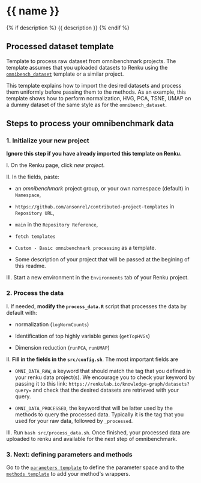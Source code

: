 # {{ name }}
{% if description %}
{{ description }}
{% endif %}

## Processed dataset template

Template to process raw dataset from omnibenchmark projects. The template assumes that you uploaded datasets to Renku using the [`omnibench_dataset`](https://github.com/ansonrel/contributed-project-templates/tree/main/omnibench-dataset) template or a similar project. 

This template explains how to import the desired datasets and process them uniformly before passing them to the methods. As an example, this template shows how to perform normalization, HVG, PCA, TSNE, UMAP on a dummy dataset of the same style as for the `omnibench_dataset`. 

## Steps to process your omnibenchmark data

### 1. Initialize your new project

**Ignore this step if you have already imported this template on Renku.**

I. On the Renku page, click *new project*. 

II. In the fields, paste: 

- an *omnibenchmark* project group, or your own namespace (default) in `Namespace`,

- `https://github.com/ansonrel/contributed-project-templates` in `Repository URL`,

-  `main` in the `Repository Reference`,

-  `fetch templates`

-  `Custom - Basic omnibenchmark processing` as a template. 

-  Some description of your project that will be passed at the begining of this readme. 

III. Start a new environment in the `Environments` tab of your Renku project.

### 2. Process the data

I. If needed, **modify the `process_data.R`** script that processes the data by default with: 

- normalization (`logNormCounts`)

- Identification of top highly variable genes (`getTopHVGs`) 

- Dimension reduction (`runPCA`, `runUMAP`)

II. **Fill in the fields in the `src/config.sh`**. The most important fields are

- `OMNI_DATA_RAW`, a keyword that should match the tag that you defined in your renku data project(s). We encourage you to check your keyword by passing it to this link: `https://renkulab.io/knowledge-graph/datasets?query=` and check that the desired datasets are retrieved with your query. 

- `OMNI_DATA_PROCESSED`, the keyword that will be latter used by the methods to query the processed data. Typically it is the tag that you used for your raw data, followed by `_processed`.

III. Run `bash src/process_data.sh`. Once finished, your processed data are uploaded to renku and available for the next step of omnibenchmark. 

### 3. Next: defining parameters and methods

Go to the [`parameters template`](https://github.com/ansonrel/contributed-project-templates/tree/main/omnibench-param) to define the parameter space and to the [`methods template`](https://github.com/ansonrel/contributed-project-templates/tree/main/omnibench-method) to add your method's wrappers. 



